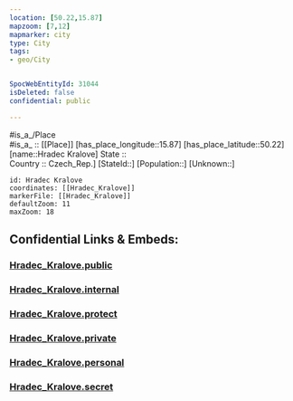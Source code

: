 ```yaml
---
location: [50.22,15.87] 
mapzoom: [7,12] 
mapmarker: city 
type: City
tags:
- geo/City


SpocWebEntityId: 31044
isDeleted: false
confidential: public

---
```

#is_a_/Place  
#is_a_ :: [[Place]] 
[has_place_longitude::15.87] 
[has_place_latitude::50.22] 
[name::Hradec Kralove] 
State ::  
Country :: Czech_Rep.] 
[StateId::] 
[Population::] 
[Unknown::] 


```leaflet
id: Hradec Kralove
coordinates: [[Hradec_Kralove]] 
markerFile: [[Hradec_Kralove]] 
defaultZoom: 11 
maxZoom: 18
```


## Confidential Links & Embeds: 

### [Hradec_Kralove.public](/_public/\Earth\Continent\Europe\Europe~Central\Czech_Republic\regions~Czech_Republic\Královéhradecký\CityHradec_Kralove.public.md) 

### [Hradec_Kralove.internal](/_internal/\Earth\Continent\Europe\Europe~Central\Czech_Republic\regions~Czech_Republic\Královéhradecký\CityHradec_Kralove.internal.md) 

### [Hradec_Kralove.protect](/_protect/\Earth\Continent\Europe\Europe~Central\Czech_Republic\regions~Czech_Republic\Královéhradecký\CityHradec_Kralove.protect.md) 

### [Hradec_Kralove.private](/_private/\Earth\Continent\Europe\Europe~Central\Czech_Republic\regions~Czech_Republic\Královéhradecký\CityHradec_Kralove.private.md) 

### [Hradec_Kralove.personal](/_personal/\Earth\Continent\Europe\Europe~Central\Czech_Republic\regions~Czech_Republic\Královéhradecký\CityHradec_Kralove.personal.md) 

### [Hradec_Kralove.secret](/_secret/\Earth\Continent\Europe\Europe~Central\Czech_Republic\regions~Czech_Republic\Královéhradecký\CityHradec_Kralove.secret.md)

